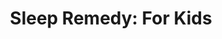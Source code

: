 ---
title: "Sleep Remedy: For Kids"
price: $50.00
sale_price: $40.00
image: /img/products/Berry-SmallBox_TransBG.png
outbound: https://store.docparsley.com/products/sleep-remedy-kids-treat-berry
weight: 3
---